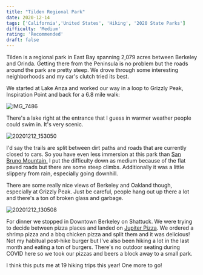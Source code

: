 ```yaml
---
title: "Tilden Regional Park"
date: 2020-12-14
tags: ['California','United States', 'Hiking', '2020 State Parks']
difficulty: 'Medium'
rating: 'Recommended'
draft: false
---
```


Tilden is a regional park in East Bay spanning 2,079 acres between Berkeley and Orinda. Getting there from the Peninsula is no problem but the roads around the park are pretty steep. We drove through some interesting neighborhoods and my car's clutch tried its best.

We started at Lake Anza and worked our way in a loop to Grizzly Peak, Inspiration Point and back for a 6.8 mile walk:

![IMG_7486](/images/IMG_7486.jpg)

There's a lake right at the entrance that I guess in warmer weather people could swim in. It's very scenic.

![20201212_153050](/images/20201212_153050.jpg)


I'd say the trails are split between dirt paths and roads that are currently closed to cars. So you have even less immersion at this park than [San Bruno Mountain.](../san-bruno-mountain-sp) I put the difficulty down as medium because of the flat paved roads but there are some steep climbs. Additionally it was a little slippery from rain, especially going downhill.

There are some really nice views of Berkeley and Oakland though, especially at Grizzly Peak. Just be careful, people hang out up there a lot and there's a ton of broken glass and garbage. 

![20201212_130508](/images/20201212_130508.jpg)

For dinner we stopped in Downtown Berkeley on Shattuck. We were trying to decide between pizza places and landed on [Jupiter Pizza](http://www.jupiterbeer.com/). We ordered a shrimp pizza and a bbq chicken pizza and split them and it was delicious! Not my habitual post-hike burger but I've also been hiking a lot in the last month and eating a ton of burgers. There's no outdoor seating during COVID here so we took our pizzas and beers a block away to a small park.

I think this puts me at 19 hiking trips this year! One more to go!